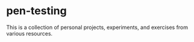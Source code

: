 # pen-testing
This is a collection of personal projects, experiments, and exercises from various resources.
